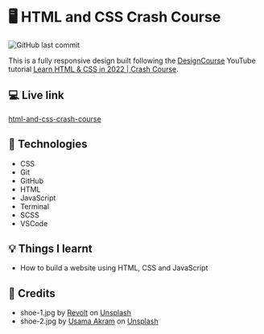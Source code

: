 # :desktop_computer: HTML and CSS Crash Course

![GitHub last commit](https://img.shields.io/github/last-commit/xanderbylo/recipes) 

This is a fully responsive design built following the [DesignCourse](https://designcourse.com) YouTube tutorial [Learn HTML & CSS in 2022 | Crash Course](https://www.youtube.com/watch?v=gXLjWRteuWI).

## :computer: Live link

[html-and-css-crash-course](https://xanderbylo.github.io/html-and-css-crash-course/)

## :floppy_disk: Technologies

* CSS
* Git
* GitHub
* HTML
* JavaScript
* Terminal
* SCSS
* VSCode

## :bulb: Things I learnt

* How to build a website using HTML, CSS and JavaScript

## :page_facing_up: Credits

* shoe-1.jpg by [Revolt](https://unsplash.com/@revolt) on [Unsplash](https://unsplash.com)
* shoe-2.jpg by [Usama Akram](https://unsplash.com/@usama_1248) on [Unsplash](https://unsplash.com)

